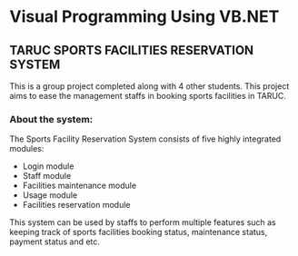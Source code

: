 # Visual Programming Using VB.NET

## TARUC SPORTS FACILITIES RESERVATION SYSTEM

This is a group project completed along with 4 other students. 
This project aims to ease the management staffs in booking sports facilities in TARUC.

### About the system:

The Sports Facility Reservation System consists of five highly integrated modules: 
- Login module
- Staff module
- Facilities maintenance module
- Usage module
- Facilities reservation module

This system can be used by staffs to perform multiple features such as keeping track of sports facilities booking status, maintenance status, payment status and etc.

